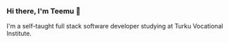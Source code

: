 ### Hi there, I'm Teemu 👋

I'm a self-taught full stack software developer studying at Turku Vocational Institute.